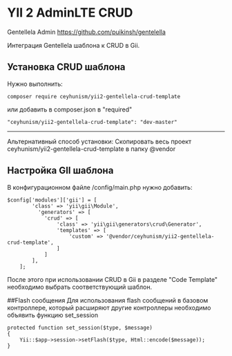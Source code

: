 YII 2 AdminLTE CRUD
==========================

Gentellela Admin
https://github.com/puikinsh/gentelella

Интеграция Gentellela шаблона к CRUD в Gii.

## Установка CRUD шаблона

Нужно выполнить:

    composer require ceyhunism/yii2-gentellela-crud-template

или добавить в composer.json в "required"

    "ceyhunism/yii2-gentellela-crud-template": "dev-master"

----
Альтернативный способ установки:
    Скопировать весь проект ceyhunism/yii2-gentellela-crud-template в папку @vendor

## Настройка GII шаблона

В конфигурационном файле /config/main.php нужно добавить:

```````
$config['modules']['gii'] = [
        'class' => 'yii\gii\Module',
          'generators' => [ 
            'crud' => [
                'class' => 'yii\gii\generators\crud\Generator',
                'templates' => [ 
                    'custom' => '@vendor/ceyhunism/yii2-gentellela-crud-template',
                ]
            ]
        ],
    ];
```````

После этого при использовании CRUD в Gii в разделе "Code Template" необходимо выбрать соответствующий шаблон.

##Flash cообщения
Для использования flash сообщений в базовом контроллере, который расширяют другие контроллеры необходимо объявить функцию set_session

```````
protected function set_session($type, $message)
{
    Yii::$app->session->setFlash($type, Html::encode($message));
}
```````
